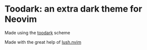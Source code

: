 Toodark: an extra dark theme for Neovim
===

Made using the [toodark](https://github.com/antaxiom/toodark16.git) scheme

Made with the great help of [lush.nvim](http://git.io/lush.nvim)
